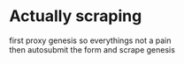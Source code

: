 # Actually scraping 
first proxy genesis so everythings not a pain    
then autosubmit the form and scrape genesis